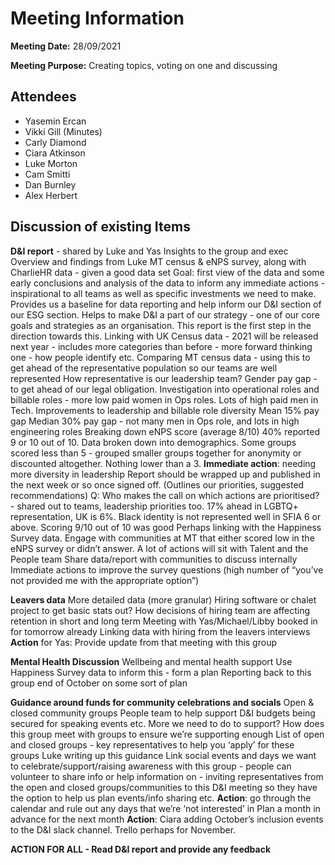 # Meeting Information

**Meeting Date:** 28/09/2021

**Meeting Purpose:** Creating topics, voting on one and discussing

## Attendees

- Yasemin Ercan
- Vikki Gill (Minutes)
- Carly Diamond
- Ciara Atkinson
- Luke Morton
- Cam Smitti
- Dan Burnley
- Alex Herbert

## Discussion of existing Items

**D&I report** - shared by Luke and Yas 
Insights to the group and exec
Overview and findings from Luke 
MT census & eNPS survey, along with CharlieHR data - given a good data set
Goal: first view of the data and some early conclusions and analysis of the data to inform any immediate actions - inspirational to all teams as well as specific investments we need to make. Provides us a baseline for data reporting and help inform our D&I section of our ESG section. 
Helps to make D&I a part of our strategy - one of our core goals and strategies as an organisation. 
This report is the first step in the direction towards this. 
Linking with UK Census data - 2021 will be released next year - includes more categories than before - more forward thinking one - how people identify etc. 
Comparing MT census data - using this to get ahead of the representative population so our teams are well represented
How representative is our leadership team? 
Gender pay gap - to get ahead of our legal obligation. 
Investigation into operational roles and billable roles - more low paid women in Ops roles. Lots of high paid men in Tech. 
Improvements to leadership and billable role diversity 
Mean 15% pay gap
Median 30% pay gap - not many men in Ops role, and lots in high engineering roles
Breaking down eNPS score (average 8/10) 40% reported 9 or 10 out of 10. Data broken down into demographics. Some groups scored less than 5 - grouped smaller groups together for anonymity or discounted altogether. Nothing lower than a 3. 
**Immediate action**: needing more diversity in leadership
Report should be wrapped up and published in the next week or so once signed off. (Outlines our priorities, suggested recommendations) 
Q: Who makes the call on which actions are prioritised? - shared out to teams, leadership priorities too. 
17% ahead in LGBTQ+ representation, UK is 6%. Black identity is not represented well in SFIA 6 or above. 
Scoring 9/10 out of 10 was good 
Perhaps linking with the Happiness Survey data. Engage with communities at MT that either scored low in the eNPS survey or didn’t answer. 
A lot of actions will sit with Talent and the People team 
Share data/report with communities to discuss internally 
Immediate actions to improve the survey questions (high number of “you’ve not provided me with the appropriate option”)


**Leavers data**
More detailed data (more granular)
Hiring software or chalet project to get basic stats out? 
How decisions of hiring team are affecting retention in short and long term 
Meeting with Yas/Michael/Libby booked in for tomorrow already
Linking data with hiring from the leavers interviews 
**Action** for Yas: Provide update from that meeting with this group 

**Mental Health Discussion**
 Wellbeing and mental health support
Use Happiness Survey data to inform this - form a plan 
Reporting back to this group end of October on some sort of plan 

**Guidance around funds for community celebrations and socials**
Open & closed community groups 
People team to help support
D&I budgets being secured for speaking events etc. 
More we need to do to support? 
How does this group meet with groups to ensure we’re supporting enough 
List of open and closed groups - key representatives to help you ‘apply’ for these groups
Luke writing up this guidance 
Link social events and days we want to celebrate/support/raising awareness with this group - people can volunteer to share info or help information on - inviting representatives from the open and closed groups/communities to this D&I meeting so they have the option to help us plan events/info sharing etc. 
**Action**: go through the calendar and rule out any days that we’re ‘not interested’ in
Plan a month in advance for the next month 
**Action**: Ciara adding October’s inclusion events to the D&I slack channel. Trello perhaps for November. 

**ACTION FOR ALL - Read D&I report and provide any feedback**
